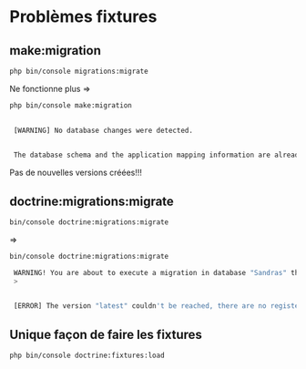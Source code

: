 # Problèmes fixtures

## make:migration

```bash
php bin/console migrations:migrate
```
Ne fonctionne plus
=>

```bash
php bin/console make:migration

                                                                                                                        
 [WARNING] No database changes were detected.                                                                           
                                                                                                                        

 The database schema and the application mapping information are already in sync.
```
Pas de nouvelles versions créées!!!

## doctrine:migrations:migrate

```bash
bin/console doctrine:migrations:migrate
```

=>

```bash
bin/console doctrine:migrations:migrate

 WARNING! You are about to execute a migration in database "Sandras" that could result in schema changes and data loss. Are you sure you wish to continue? (yes/no) [yes]:
 > 

                                                                                                                        
 [ERROR] The version "latest" couldn't be reached, there are no registered migrations.
```

## Unique façon de faire les fixtures

```bash
php bin/console doctrine:fixtures:load
```

